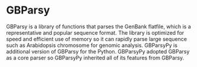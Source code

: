 # GBParsy
GBParsy is a library of functions that parses the GenBank flatfile, which is a representative and popular sequence format. The library is optimized for speed and efficient use of memory so it can rapidly parse large sequence such as Arabidopsis chromosome for genomic analysis. GBParsyPy is additional version of GBParsy for the Python. GBParsyPy adopted GBParsy as a core parser so GBParsyPy inherited all of its features from GBParsy.
